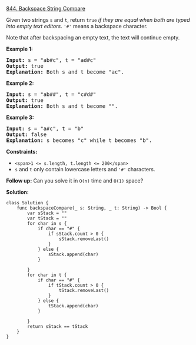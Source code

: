 [844. Backspace String Compare](https://leetcode.com/problems/backspace-string-compare/)

Given two strings `s` and `t`, return `true` *if they are equal when both are typed into empty text editors*. `'#'` means a backspace character.

Note that after backspacing an empty text, the text will continue empty.

**Example 1:**

<pre><strong>Input:</strong> s = "ab#c", t = "ad#c"
<strong>Output:</strong> true
<strong>Explanation:</strong> Both s and t become "ac".
</pre>

**Example 2:**

<pre><strong>Input:</strong> s = "ab##", t = "c#d#"
<strong>Output:</strong> true
<strong>Explanation:</strong> Both s and t become "".
</pre>

**Example 3:**

<pre><strong>Input:</strong> s = "a#c", t = "b"
<strong>Output:</strong> false
<strong>Explanation:</strong> s becomes "c" while t becomes "b".
</pre>

**Constraints:**

* `<span>1 <= s.length, t.length <= 200</span>`
* `s` and `t` only contain lowercase letters and `'#'` characters.

**Follow up:** Can you solve it in `O(n)` time and `O(1)` space?

**Solution:**

```
class Solution {
    func backspaceCompare(_ s: String, _ t: String) -> Bool {
        var sStack = ""
        var tStack = ""
        for char in s {
            if char == "#" {
                if sStack.count > 0 {
                    sStack.removeLast()
                }
            } else {
                sStack.append(char)
            }
  
        }
        for char in t {
            if char == "#" {
                if tStack.count > 0 {
                    tStack.removeLast()
                }
            } else {
                tStack.append(char)
            }
  
        }
        return sStack == tStack
    }
}
```
